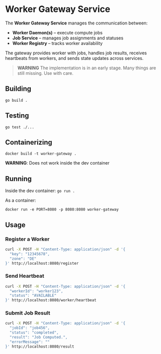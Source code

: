 # Worker Gateway Service

The **Worker Gateway Service** manages the communication between:
- **Worker Daemon(s)** – execute compute jobs
- **Job Service** – manages job assignments and statuses
- **Worker Registry** – tracks worker availability

The gateway provides worker with jobs, handles job results, receives heartbeats from workers, and sends state updates across services.


> **WARNING**
> The implementation is in an early stage. Many things are still missing. Use with care.


## Building

`go build .`

## Testing

`go test ./...`

## Containerizing

`docker build -t worker-gateway .`

**WARNING**: Does not work inside the dev container

## Running

Inside the dev container: `go run .`

As a container: 

`docker run -e PORT=8080 -p 8080:8080 worker-gateway`

## Usage
### Register a Worker
```bash
curl -X POST -H "Content-Type: application/json" -d '{
  "key": "12345678",
  "zone": "DE"
}' http://localhost:8080/register
```

### Send Heartbeat
```bash
curl -X POST -H "Content-Type: application/json" -d '{
  "workerId": "worker123",
  "status": "AVAILABLE"
}' http://localhost:8080/worker/heartbeat
```

### Submit Job Result
```bash
curl -X POST -H "Content-Type: application/json" -d '{
  "jobId": "job456",
  "status": "completed",
  "result": "Job Computed.",
  "errorMessage": ""
}' http://localhost:8080/result
```

